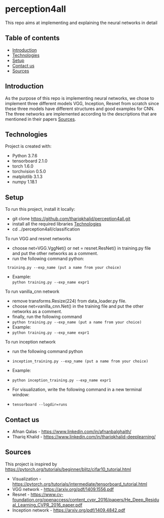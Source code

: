 # perception4all
This repo aims at implementing and explaining the neural networks in detail
## Table of contents
* [Introduction](#introduction)
* [Technologies](#technologies)
* [Setup](#setup)
* [Contact us](#contact-us)
* [Sources](#sources)

## Introduction
As the purpose of this repo is implementing neural networks, we chose to implement three different models VGG, Inception, Resnet from scratch since these three models have different structures and good examples for CNN. The three networks are implemented according to the descriptions that are mentioned in their papers [Sources](#sources). 

## Technologies
Project is created with:
* Python 3.7.6
* tensorboard 2.1.0  
* torch 1.6.0              
* torchvision 0.5.0 
* matplotlib 3.1.3 
* numpy 1.18.1 


## Setup
To run this project, install it locally:
* git clone https://github.com/thariqkhalid/perception4all.git
* install all the required libraries [Technologies](#technologies)
* cd ../perception4all/classification


To run VGG and resnet networks
* choose net=VGG.VggNet() or net = resnet.ResNet() in training.py file and put the other networks as a comment. 
* run the following command python: 
 
``` training.py --exp_name (put a name from your choice)```
* Example:  
 ```python training.py --exp_name expr1```

To run vanilla_cnn network  
* remove transforms.Resize(224) from data_loader.py file.
* choose net=vanilla_cnn.Net() in the training file and put the other networks as a comment. 
* finally, run the following command 
* ```python training.py --exp_name (put a name from your choice)```
* Example: 
* ```python training.py --exp_name expr1```

To run inception network 
* run the following command python 
* ```inception_training.py --exp_name (put a name from your choice)```
* Example: 
* ```python inception_training.py --exp_name expr1```

* For visualization, write the following command in a new terminal window:
* ```tensorboard --logdir=runs```

## Contact us
* Afnan Qalas - https://www.linkedin.com/in/afnanbalghaith/
* Thariq Khalid - https://www.linkedin.com/in/thariqkhalid-deeplearning/

## Sources
This project is inspired by https://pytorch.org/tutorials/beginner/blitz/cifar10_tutorial.html
- Visualization - https://pytorch.org/tutorials/intermediate/tensorboard_tutorial.html
- VGG network - https://arxiv.org/pdf/1409.1556.pdf
- Resnet - https://www.cv-foundation.org/openaccess/content_cvpr_2016/papers/He_Deep_Residual_Learning_CVPR_2016_paper.pdf
- Inception network - https://arxiv.org/pdf/1409.4842.pdf

